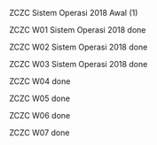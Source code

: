ZCZC Sistem Operasi 2018 Awal (1)

ZCZC W01 Sistem Operasi 2018 done

ZCZC W02 Sistem Operasi 2018 done

ZCZC W03 Sistem Operasi 2018 done

ZCZC W04 done

ZCZC W05 done

ZCZC W06 done

ZCZC W07 done
